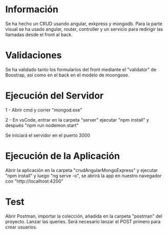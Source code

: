 # Información
Se ha hecho un CRUD usando angular, exkpress y mongodb. Para la parte visual se ha usado angular, router, controller y un servicio para redirigir las llamadas desde el front al back.

# Validaciones
Se ha validado tanto los formularios del front mediante el "validator" de Boostrap, así como en el back en el modelo de moongose.


# Ejecución del Servidor
1 - Abrir cmd y correr "mongod.exe"

2 - En vsCode, entrar en la carpeta "server" ejecutar "npm install" y después "npm run nodemon.start"

Se iniciará el servidor en el puerto 3000


# Ejecución de la Aplicación
Abrir la aplicación en la carpeta "crudAngularMongoExpress" y ejecutar "npm install" y luego "ng serve -o", se abrirá la app en nuestro navegador con "http://localhost:4200"

# Test
Abrir Postman, importar la colección, añadida en la carpeta "postman" del proyecto. Lanzar las queries. Será necesario lanzar el POST primero para crear usuarios.

